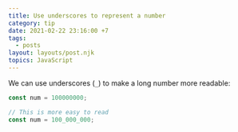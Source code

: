 ```yaml
---
title: Use underscores to represent a number
category: tip
date: 2021-02-22 23:16:00 +7
tags:
  - posts
layout: layouts/post.njk
topics: JavaScript
---
```


We can use underscores (`_`) to make a long number more readable:

```js
const num = 100000000;

// This is more easy to read
const num = 100_000_000;
```
